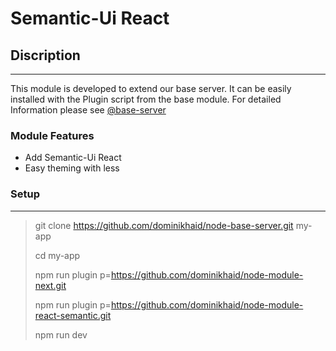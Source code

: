 
# Semantic-Ui React

## Discription

---

This module is developed to extend our base server. It can be easily installed with the Plugin script from the base module. For detailed Information please see [@base-server](https://github.com/dominikhaid/node-base-server.git)

### Module Features

- Add Semantic-Ui React
- Easy theming with less


### Setup

---

> git clone https://github.com/dominikhaid/node-base-server.git my-app
> 
> cd my-app
> 
> npm run plugin p=https://github.com/dominikhaid/node-module-next.git
> 
> npm run plugin p=https://github.com/dominikhaid/node-module-react-semantic.git
> 
> npm run dev
